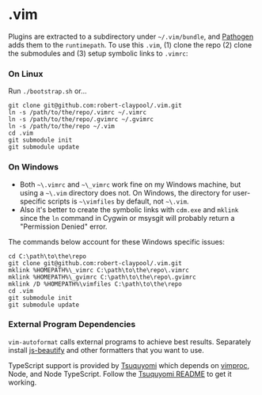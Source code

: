 # .vim
Plugins are extracted to a subdirectory under `~/.vim/bundle`, and [Pathogen](https://github.com/tpope/vim-pathogen) adds them to the `runtimepath`. To use this `.vim`, (1) clone the repo (2) clone the submodules and (3) setup symbolic links to `.vimrc`:

### On Linux
Run `./bootstrap.sh` or...

```Shell
git clone git@github.com:robert-claypool/.vim.git
ln -s /path/to/the/repo/.vimrc ~/.vimrc
ln -s /path/to/the/repo/.gvimrc ~/.gvimrc
ln -s /path/to/the/repo ~/.vim
cd .vim
git submodule init
git submodule update
```
### On Windows
* Both `~\.vimrc` and `~\_vimrc` work fine on my Windows machine, but using a `~\.vim` directory does not.
On Windows, the directory for user-specific scripts is `~\vimfiles` by default, not `~\.vim`.
* Also it's better to create the symbolic links with `cdm.exe` and `mklink` since the `ln` command
in Cygwin or msysgit will probably return a "Permission Denied" error.

The commands below account for these Windows specific issues:

```Shell
cd C:\path\to\the\repo
git clone git@github.com:robert-claypool/.vim.git
mklink %HOMEPATH%\_vimrc C:\path\to\the\repo\.vimrc
mklink %HOMEPATH%\_gvimrc C:\path\to\the\repo\.gvimrc
mklink /D %HOMEPATH%\vimfiles C:\path\to\the\repo
cd .vim
git submodule init
git submodule update
```

### External Program Dependencies
`vim-autoformat` calls external programs to achieve best results.
Separately install [js-beautify](https://github.com/einars/js-beautify) and
other formatters that you want to use.

TypeScript support is provided by [Tsuquyomi](https://github.com/Quramy/tsuquyomi)
which depends on [vimproc](https://github.com/Shougo/vimproc.vim), Node, and
Node TypeScript. Follow the [Tsuquyomi README](https://github.com/Quramy/tsuquyomi)
to get it working.
